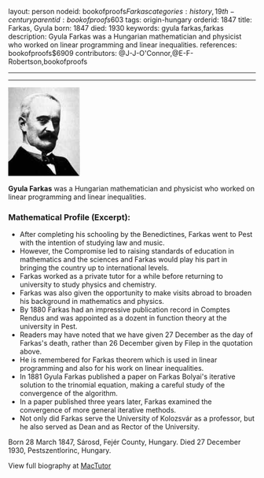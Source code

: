 layout: person
nodeid: bookofproofs$Farkas
categories: history,19th-century
parentid: bookofproofs$603
tags: origin-hungary
orderid: 1847
title: Farkas, Gyula
born: 1847
died: 1930
keywords: gyula farkas,farkas
description: Gyula Farkas was a Hungarian mathematician and physicist who worked on linear programming and linear inequalities.
references: bookofproofs$6909
contributors: @J-J-O'Connor,@E-F-Robertson,bookofproofs

---



---

![Farkas.jpg](https://github.com/bookofproofs/bookofproofs.github.io/blob/main/_sources/_assets/images/portraits/Farkas.jpg?raw=true)

**Gyula Farkas** was a Hungarian mathematician and physicist who worked on linear programming and linear inequalities.

### Mathematical Profile (Excerpt):
* After completing his schooling by the Benedictines, Farkas went to Pest with the intention of studying law and music.
* However, the Compromise led to raising standards of education in mathematics and the sciences and Farkas would play his part in bringing the country up to international levels.
* Farkas worked as a private tutor for a while before returning to university to study physics and chemistry.
* Farkas was also given the opportunity to make visits abroad to broaden his background in mathematics and physics.
* By 1880 Farkas had an impressive publication record in Comptes Rendus and was appointed as a dozent in function theory at the university in Pest.
* Readers may have noted that we have given 27 December as the day of Farkas's death, rather than 26 December given by Filep in the quotation above.
* He is remembered for Farkas theorem which is used in linear programming and also for his work on linear inequalities.
* In 1881 Gyula Farkas published a paper on Farkas Bolyai's iterative solution to the trinomial equation, making a careful study of the convergence of the algorithm.
* In a paper published three years later, Farkas examined the convergence of more general iterative methods.
* Not only did Farkas serve the University of Kolozsvár as a professor, but he also served as Dean and as Rector of the University.

Born 28 March 1847, Sárosd, Fejér County, Hungary. Died 27 December 1930, Pestszentlorinc, Hungary.

View full biography at [MacTutor](https://mathshistory.st-andrews.ac.uk/Biographies/Farkas/)
